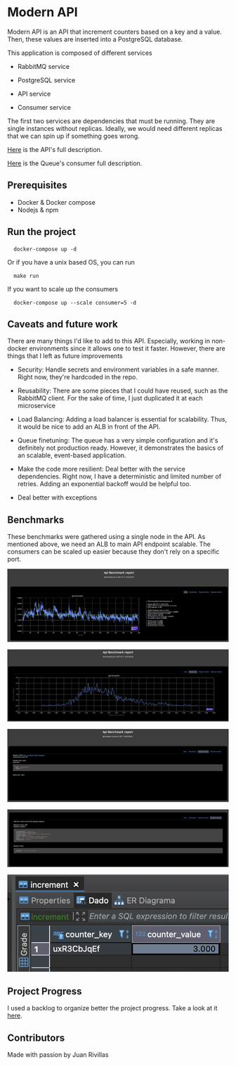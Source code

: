 # Modern API

Modern API is an API that increment counters based on a key and a value. Then, these values are inserted into a PostgreSQL
database.

This application is composed of different services

- RabbitMQ service

- PostgreSQL service

- API service

- Consumer service

The first two services are dependencies that must be running. They are single instances without replicas. Ideally,
we would need different replicas that we can spin up if something goes wrong.

[Here](./api) is the API's full description.

[Here](./consumer) is the Queue's consumer full description.

## Prerequisites

- Docker & Docker compose
- Nodejs & npm

## Run the project

```
  docker-compose up -d
```

Or if you have a unix based OS, you can run

```
  make run
```

If you want to scale up the consumers

```
  docker-compose up --scale consumer=5 -d
```

## Caveats and future work

There are many things I'd like to add to this API. Especially, working in non-docker environments since it allows one
to test it faster. However, there are things that I left as future improvements

- Security: Handle secrets and environment variables in a safe manner. Right now, they're hardcoded in the repo.

- Reusability: There are some pieces that I could have reused, such as the RabbitMQ client. For the sake of time, I just
duplicated it at each microservice

- Load Balancing: Adding a load balancer is essential for scalability. Thus, it would be nice to add an ALB in front of
the API.

- Queue finetuning: The queue has a very simple configuration and it's definitely not production ready. However, it
demonstrates the basics of an scalable, event-based application.

- Make the code more resilient: Deal better with the service dependencies. Right now, I have a deterministic and limited
number of retries. Adding an exponential backoff would be helpful too.

- Deal better with exceptions

## Benchmarks

These benchmarks were gathered using a single node in the API. As mentioned above, we need an ALB to main API endpoint
scalable. The consumers can be scaled up easier because they don't rely on a specific port.

![Response times](./docs/benchmark1.png)

![Distribution](./docs/benchmark2.png)

![Request Details](./docs/benchmark3.png)

![Request Response](./docs/benchmark4.png)

![PostgreSQL](./docs/benchmark5.png)

## Project Progress

I used a backlog to organize better the project progress. Take a look at it [here](https://github.com/jprivillaso/modern_api/projects/1).

## Contributors

Made with passion by Juan Rivillas
